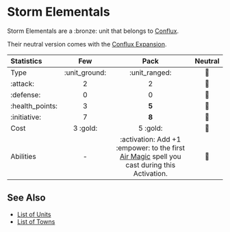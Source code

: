 # Storm Elementals

Storm Elementals are a :bronze: unit that belongs to [Conflux](../towns/conflux.md).

Their neutral version comes with the [Conflux Expansion](../content.md).


| Statistics | Few | Pack | Neutral |
| :--- | :---: | :---: | :---: |
| Type | :unit_ground: | :unit_ranged: | 🚧 |
| :attack: | 2 | 2 | 🚧 |
| :defense: | 0 | 0 | 🚧 |
| :health_points: | 3 | **5** | 🚧 |
| :initiative: | 7 | **8** | 🚧 |
| Cost | 3 :gold: | 5 :gold: | 🚧 |
| Abilities | - | :activation: Add +1 :empower: to the first [Air Magic](../spells/school_of_air_magic.md) spell you cast during this Activation. | 🚧 |


## See Also

- [List of Units](index.md)
- [List of Towns](../towns/index.md)
